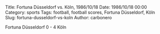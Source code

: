 Title: Fortuna Düsseldorf vs. Köln, 1986/10/18
Date: 1986/10/18 00:00
Category: sports
Tags: football, football scores, Fortuna Düsseldorf, Köln
Slug: fortuna-dusseldorf-vs-koln
Author: carbonero


Fortuna Düsseldorf 0 - 4 Köln
